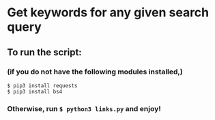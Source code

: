 # Get keywords for any given search query 

## To run the script:
### (if you do not have the following modules installed,)
```
$ pip3 install requests
$ pip3 install bs4
```
### Otherwise, run ```$ python3 links.py``` and enjoy!
